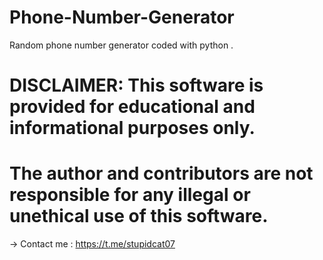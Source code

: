 # Phone-Number-Generator
Random phone number generator coded with python .
# DISCLAIMER: This software is provided for educational and informational purposes only. 
# The author and contributors are not responsible for any illegal or unethical use of this software.

-> Contact me : https://t.me/stupidcat07
